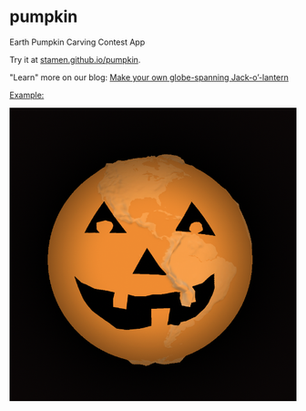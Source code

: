 # pumpkin
Earth Pumpkin Carving Contest App

Try it at [stamen.github.io/pumpkin](https://stamen.github.io/pumpkin).

"Learn" more on our blog: [Make your own globe-spanning Jack-o’-lantern](https://stamen.com/make-your-own-globe-spanning-jack-o-lantern/)

[Example:](https://stamen.github.io/pumpkin/?carving=pgAEAQ73%252BewKgPrfAtfJZu%252BW0AGglHCfkwSnthawsRTXoQeQkB3P1wGwiBGwhRKQrAOwlS7ougiA2i3fhA3QlA%252FXvxavyASn7hTfwxHv3RqQ5W3XmgGn%252Fb4B0KTaAQEPnuPuA9%252BCxQHopYwBkOm%252FAairhgHXjd4Bp6GBAaiSCYDZJbC0E7j4AZDGC8eRA6jZG%252F%252BaEKjkD%252B%252FkIL%252BiAbenHLfXDLfLEI%252BTHIfvAd%252F7D7bBC5fdCLXiZKCZAo6TA%252FCmCwEEhbqxAaf9c9%252BjVt%252FElgHw%252BMABl5UHj9Vq%252BNmdAQEt9cn4A%252F%252FxogHGpzan%252BinwwCyX%252FQ7Ijjb3jRi4oljnlQzwxDP16QrniRD%252Fiiavtgqv9DiI7l3PqhCY5RammmKQninlyguo0kfXBLjFK47GC5DmQ%252FjSAYiRMdj8Cqi8LcC%252FCK7vEPeOUvicd%252BjEDef6LciEY%252BjzQNC0FYijK7C2I9CIE%252FaVDcjCFJDPCOCABr%252F3H4j2B%252F%252FtN4eeA5WvKN%252BnEv%252FtN8%252B0FcfLKqe%252FLO%252BiNs%252FQRqe3Hqe0ON2ZBufeLu%252FuDP%252BsI7XdCojpA47Ue9fAggGvxQXw9gGfu3z%252FqE7%252FixWvwXuXgA7fjVXYsQqfjy%252FogCzfkjLokibP7jy2gTG3jhy4nCiHnRTojyfN5Sbo2JQB#1.51/-2.5/-86.3)

![Example](example.png?raw=true)
